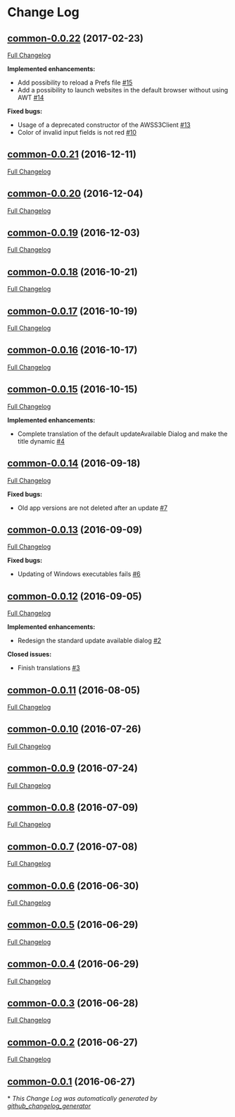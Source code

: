 # Change Log

## [common-0.0.22](https://github.com/vatbub/common/tree/common-0.0.22) (2017-02-23)
[Full Changelog](https://github.com/vatbub/common/compare/common-0.0.21...common-0.0.22)

**Implemented enhancements:**

- Add possibility to reload a Prefs file [\#15](https://github.com/vatbub/common/issues/15)
- Add a possibility to launch websites in the default browser without using AWT [\#14](https://github.com/vatbub/common/issues/14)

**Fixed bugs:**

- Usage of a deprecated constructor of the AWSS3Client [\#13](https://github.com/vatbub/common/issues/13)
- Color of invalid input fields is not red [\#10](https://github.com/vatbub/common/issues/10)

## [common-0.0.21](https://github.com/vatbub/common/tree/common-0.0.21) (2016-12-11)
[Full Changelog](https://github.com/vatbub/common/compare/common-0.0.20...common-0.0.21)

## [common-0.0.20](https://github.com/vatbub/common/tree/common-0.0.20) (2016-12-04)
[Full Changelog](https://github.com/vatbub/common/compare/common-0.0.19...common-0.0.20)

## [common-0.0.19](https://github.com/vatbub/common/tree/common-0.0.19) (2016-12-03)
[Full Changelog](https://github.com/vatbub/common/compare/common-0.0.18...common-0.0.19)

## [common-0.0.18](https://github.com/vatbub/common/tree/common-0.0.18) (2016-10-21)
[Full Changelog](https://github.com/vatbub/common/compare/common-0.0.17...common-0.0.18)

## [common-0.0.17](https://github.com/vatbub/common/tree/common-0.0.17) (2016-10-19)
[Full Changelog](https://github.com/vatbub/common/compare/common-0.0.16...common-0.0.17)

## [common-0.0.16](https://github.com/vatbub/common/tree/common-0.0.16) (2016-10-17)
[Full Changelog](https://github.com/vatbub/common/compare/common-0.0.15...common-0.0.16)

## [common-0.0.15](https://github.com/vatbub/common/tree/common-0.0.15) (2016-10-15)
[Full Changelog](https://github.com/vatbub/common/compare/common-0.0.14...common-0.0.15)

**Implemented enhancements:**

- Complete translation of the default updateAvailable Dialog and make the title dynamic [\#4](https://github.com/vatbub/common/issues/4)

## [common-0.0.14](https://github.com/vatbub/common/tree/common-0.0.14) (2016-09-18)
[Full Changelog](https://github.com/vatbub/common/compare/common-0.0.13...common-0.0.14)

**Fixed bugs:**

- Old app versions are not deleted after an update [\#7](https://github.com/vatbub/common/issues/7)

## [common-0.0.13](https://github.com/vatbub/common/tree/common-0.0.13) (2016-09-09)
[Full Changelog](https://github.com/vatbub/common/compare/common-0.0.12...common-0.0.13)

**Fixed bugs:**

- Updating of Windows executables fails [\#6](https://github.com/vatbub/common/issues/6)

## [common-0.0.12](https://github.com/vatbub/common/tree/common-0.0.12) (2016-09-05)
[Full Changelog](https://github.com/vatbub/common/compare/common-0.0.11...common-0.0.12)

**Implemented enhancements:**

- Redesign the standard update available dialog [\#2](https://github.com/vatbub/common/issues/2)

**Closed issues:**

- Finish translations [\#3](https://github.com/vatbub/common/issues/3)

## [common-0.0.11](https://github.com/vatbub/common/tree/common-0.0.11) (2016-08-05)
[Full Changelog](https://github.com/vatbub/common/compare/common-0.0.10...common-0.0.11)

## [common-0.0.10](https://github.com/vatbub/common/tree/common-0.0.10) (2016-07-26)
[Full Changelog](https://github.com/vatbub/common/compare/common-0.0.9...common-0.0.10)

## [common-0.0.9](https://github.com/vatbub/common/tree/common-0.0.9) (2016-07-24)
[Full Changelog](https://github.com/vatbub/common/compare/common-0.0.8...common-0.0.9)

## [common-0.0.8](https://github.com/vatbub/common/tree/common-0.0.8) (2016-07-09)
[Full Changelog](https://github.com/vatbub/common/compare/common-0.0.7...common-0.0.8)

## [common-0.0.7](https://github.com/vatbub/common/tree/common-0.0.7) (2016-07-08)
[Full Changelog](https://github.com/vatbub/common/compare/common-0.0.6...common-0.0.7)

## [common-0.0.6](https://github.com/vatbub/common/tree/common-0.0.6) (2016-06-30)
[Full Changelog](https://github.com/vatbub/common/compare/common-0.0.5...common-0.0.6)

## [common-0.0.5](https://github.com/vatbub/common/tree/common-0.0.5) (2016-06-29)
[Full Changelog](https://github.com/vatbub/common/compare/common-0.0.4...common-0.0.5)

## [common-0.0.4](https://github.com/vatbub/common/tree/common-0.0.4) (2016-06-29)
[Full Changelog](https://github.com/vatbub/common/compare/common-0.0.3...common-0.0.4)

## [common-0.0.3](https://github.com/vatbub/common/tree/common-0.0.3) (2016-06-28)
[Full Changelog](https://github.com/vatbub/common/compare/common-0.0.2...common-0.0.3)

## [common-0.0.2](https://github.com/vatbub/common/tree/common-0.0.2) (2016-06-27)
[Full Changelog](https://github.com/vatbub/common/compare/common-0.0.1...common-0.0.2)

## [common-0.0.1](https://github.com/vatbub/common/tree/common-0.0.1) (2016-06-27)


\* *This Change Log was automatically generated by [github_changelog_generator](https://github.com/skywinder/Github-Changelog-Generator)*